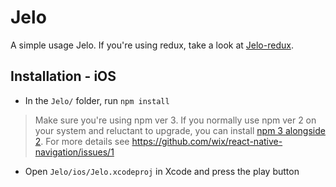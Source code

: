 # Jelo

A simple usage Jelo. If you're using redux, take a look at [Jelo-redux](../Jelo-redux).

## Installation - iOS

* In the `Jelo/` folder, run `npm install`

> Make sure you're using npm ver 3. If you normally use npm ver 2 on your system and reluctant to upgrade, you can install [npm 3 alongside 2](https://www.npmjs.com/package/npm3). For more details see https://github.com/wix/react-native-navigation/issues/1

* Open `Jelo/ios/Jelo.xcodeproj` in Xcode and press the play button
